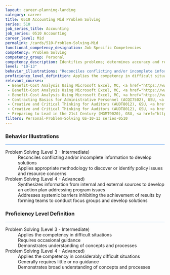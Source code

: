 ```yaml
---
layout: career-planning-landing
category: career
title: 0510 Accounting Mid Problem Solving
series: 510
job_series_title: Accounting
job_series: 0510 Accounting
career_level: Mid
permalink: /cards/510-Problem-Solving-Mid
functional_competency_designation: Job Specific Competencies
competency: Problem Solving
competency_group: Personal
competency_description: Identifies problems; determines accuracy and relevance of information; uses sound judgment to generate and evaluate alternatives, and to make recommendations
level: "10-13"
behavior_illustrations: "Reconciles conflicting and/or incomplete information to develop solutions ? Applies appropriate methodology to discover or identify policy issues and resource concerns ? Synthesizes information from internal and external sources to develop an action plan addressing program issues ? Addresses systemic barriers inhibiting the achievement of results by forming teams to conduct focus groups and develop solutions"
proficiency_level_definition: Applies the competency in difficult situations ? Requires occasional guidance ? Demonstrates understanding of concepts and processes ? Applies the competency in considerably difficult situations ? Generally requires little or no guidance ? Demonstrates broad understanding of concepts and processes
relevant_courses: 
 - Benefit-Cost Analysis Using Microsoft Excel, MC, <a href="https://www.managementconcepts.com/course/id/5405?utm_source=CFOportal&utm_medium=listing&utm_campaign=CFOTTEP&utm_id=23FM">https://www.managementconcepts.com/course/id/5405?utm_source=CFOportal&utm_medium=listing&utm_campaign=CFOTTEP&utm_id=23FM</a>
 - Benefit-Cost Analysis Using Microsoft Excel, MC, <a href="https://www.managementconcepts.com/course/id/5405?utm_source=CFOportal&utm_medium=listing&utm_campaign=CFOTTEP&utm_id=23FM">https://www.managementconcepts.com/course/id/5405?utm_source=CFOportal&utm_medium=listing&utm_campaign=CFOTTEP&utm_id=23FM</a>
 - Benefit-Cost Analysis Using Microsoft Excel, MC, <a href="https://www.managementconcepts.com/course/id/5405?utm_source=CFOportal&utm_medium=listing&utm_campaign=CFOTTEP&utm_id=23FM">https://www.managementconcepts.com/course/id/5405?utm_source=CFOportal&utm_medium=listing&utm_campaign=CFOTTEP&utm_id=23FM</a>
 - Contracting Basics for Administrative Personnel (ACQI7502), GSU, <a href="https://www.LearnAtGSUSA.com/ACQI7503">https://www.LearnAtGSUSA.com/ACQI7503</a>
 - Creative and Critical Thinking for Auditors (AUDT8012), GSU, <a href="https://www.LearnAtGSUSA.com/AUDT8017">https://www.LearnAtGSUSA.com/AUDT8017</a>
 - Creative and Critical Thinking for Auditors (AUDT8012), GSU, <a href="https://www.LearnAtGSUSA.com/AUDT8021">https://www.LearnAtGSUSA.com/AUDT8021</a>
 - Preparing to Lead in the 21st Century (MGMT9020), GSU, <a href="https://www.LearnAtGSUSA.com/MGMT9021">https://www.LearnAtGSUSA.com/MGMT9021</a>
filters: Personal-Problem-Solving GS-10-13 series-0510
---
```


<div class="desktop:grid-col-6 margin-y-3">
  <div class="border-top-2 bg-white padding-3 shadow-5 height-full members-hover border-1px button-border border-top-blue radius-lg card-text-color">
    <h3>Behavior Illustrations</h3>
    <hr style="background-color: #2680EB !important;"/>
    <dl class="text-base card-content-color"><dt>Problem Solving (Level 3 - Intermediate)</dt><dd>Reconciles conflicting and/or incomplete information to develop solutions </dd><dd> Applies appropriate methodology to discover or identify policy issues and resource concerns</dd><dt>Problem Solving (Level 4 - Advanced)</dt><dd>Synthesizes information from internal and external sources to develop an action plan addressing program issues </dd><dd> Addresses systemic barriers inhibiting the achievement of results by forming teams to conduct focus groups and develop solutions</dd></dl>
  </div>
</div>
<div class="desktop:grid-col-6 margin-y-3">
  <div class="border-top-2 bg-white padding-3 shadow-5 height-full members-hover border-1px button-border border-top-blue radius-lg card-text-color">
    <h3>Proficiency Level Definition</h3>
     <hr style="background-color: #2680EB !important;"/>
    <dl class="text-base card-content-color"><dt>Problem Solving (Level 3 - Intermediate)</dt><dd>Applies the competency in difficult situations </dd><dd> Requires occasional guidance </dd><dd> Demonstrates understanding of concepts and processes</dd><dt>Problem Solving (Level 4 - Advanced)</dt><dd>Applies the competency in considerably difficult situations </dd><dd> Generally requires little or no guidance </dd><dd> Demonstrates broad understanding of concepts and processes</dd></dl>
  </div>
</div>